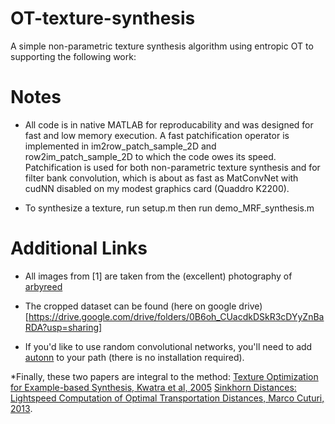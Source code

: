 # OT-texture-synthesis #

A simple non-parametric texture synthesis algorithm using entropic OT to supporting the following work:

# Notes #
* All code is in native MATLAB for reproducability and was designed for fast and low memory execution. A fast patchification operator is implemented
in im2row_patch_sample_2D and row2im_patch_sample_2D to which the code owes its speed. Patchification is used for both 
non-parametric texture synthesis and for filter bank convolution, which is about as fast as MatConvNet with cudNN disabled on my modest 
graphics card (Quaddro K2200).


* To synthesize a texture, run setup.m then run demo_MRF_synthesis.m

# Additional Links #

* All images from [1] are taken from the (excellent) photography of [arbyreed](https://www.flickr.com/photos/19779889@N00/)
* The cropped dataset can be found (here on google drive)[https://drive.google.com/drive/folders/0B6oh_CUacdkDSkR3cDYyZnBaRDA?usp=sharing]

* If you'd like to use random convolutional networks, you'll need to add [autonn](https://github.com/vlfeat/autonn) to your path (there is no installation required).

*Finally, these two papers are integral to the method:
[Texture Optimization for Example-based Synthesis, Kwatra et al, 2005](https://www.cc.gatech.edu/cpl/projects/textureoptimization/TO-final.pdf)
[Sinkhorn Distances: Lightspeed Computation of Optimal Transportation Distances, Marco Cuturi, 2013](https://arxiv.org/abs/1306.0895).
